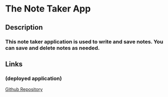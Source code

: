 # The Note Taker App

## Description
### This note taker application is used to write and save notes. You can save and delete notes as needed.  

## Links
### (deployed application)
<a href=https://github.com/mrgssg/note-taker> Github Repository